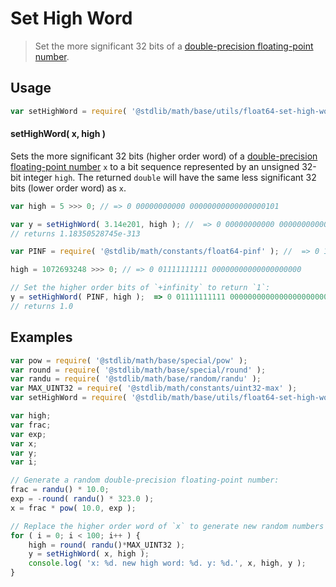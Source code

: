 Set High Word
===

> Set the more significant 32 bits of a [double-precision floating-point number][ieee754].


<section class="usage">

## Usage

``` javascript
var setHighWord = require( '@stdlib/math/base/utils/float64-set-high-word' );
```

#### setHighWord( x, high )

Sets the more significant 32 bits (higher order word) of a [double-precision floating-point number][ieee754] `x` to a bit sequence represented by an unsigned 32-bit integer `high`. The returned `double` will have the same less significant 32 bits (lower order word) as `x`.

``` javascript
var high = 5 >>> 0; // => 0 00000000000 00000000000000000101

var y = setHighWord( 3.14e201, high ); //  => 0 00000000000 0000000000000000010110010011110010110101100010000010
// returns 1.18350528745e-313

var PINF = require( '@stdlib/math/constants/float64-pinf' ); //  => 0 11111111111 00000000000000000000 00000000000000000000000000000000

high = 1072693248 >>> 0; // => 0 01111111111 00000000000000000000

// Set the higher order bits of `+infinity` to return `1`:
y = setHighWord( PINF, high );  => 0 01111111111 0000000000000000000000000000000000000000000000000000
// returns 1.0
```

<!-- </usage> -->


<section class="examples">

## Examples

``` javascript
var pow = require( '@stdlib/math/base/special/pow' );
var round = require( '@stdlib/math/base/special/round' );
var randu = require( '@stdlib/math/base/random/randu' );
var MAX_UINT32 = require( '@stdlib/math/constants/uint32-max' );
var setHighWord = require( '@stdlib/math/base/utils/float64-set-high-word' );

var high;
var frac;
var exp;
var x;
var y;
var i;

// Generate a random double-precision floating-point number:
frac = randu() * 10.0;
exp = -round( randu() * 323.0 );
x = frac * pow( 10.0, exp );

// Replace the higher order word of `x` to generate new random numbers having the same lower order word...
for ( i = 0; i < 100; i++ ) {
    high = round( randu()*MAX_UINT32 );
    y = setHighWord( x, high );
    console.log( 'x: %d. new high word: %d. y: %d.', x, high, y );
}
```

<!-- </examples> -->


<section class="links">

[ieee754]: https://en.wikipedia.org/wiki/IEEE_754-1985

<!-- </links> -->
